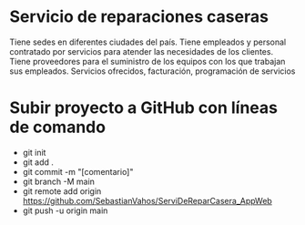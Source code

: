 # Servicio de reparaciones caseras

Tiene sedes en diferentes ciudades del país. Tiene empleados y personal contratado por servicios para atender las necesidades de los clientes. Tiene proveedores para el suministro de los equipos con los que trabajan sus empleados. Servicios ofrecidos, facturación, programación de servicios

# Subir proyecto a GitHub con líneas de comando
  - git init
  - git add .
  - git commit -m "[comentario]"
  - git branch -M main
  - git remote add origin https://github.com/SebastianVahos/ServiDeReparCasera_AppWeb
  - git push -u origin main
